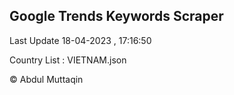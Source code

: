 

## Google Trends Keywords Scraper 
 
Last Update 18-04-2023 , 17:16:50

Country List :
VIETNAM.json



© Abdul Muttaqin 
